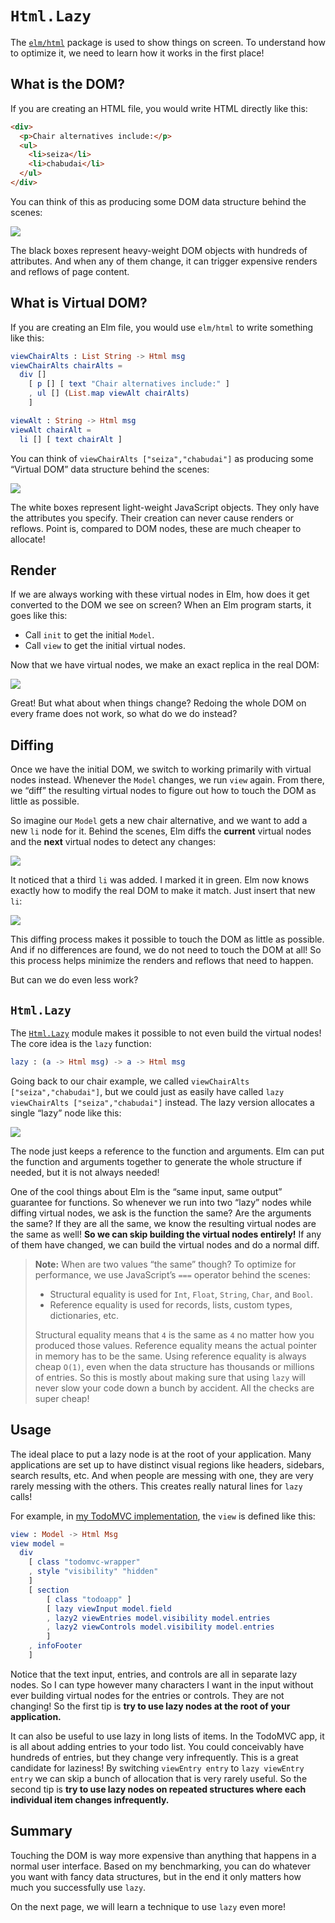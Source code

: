 # `Html.Lazy`

The [`elm/html`](https://package.elm-lang.org/packages/elm/html/latest/) package is used to show things on screen. To understand how to optimize it, we need to learn how it works in the first place!

## What is the DOM?

If you are creating an HTML file, you would write HTML directly like this:

```html
<div>
  <p>Chair alternatives include:</p>
  <ul>
    <li>seiza</li>
    <li>chabudai</li>
  </ul>
</div>

```

You can think of this as producing some DOM data structure behind the scenes:

![](https://guide.elm-lang.org/optimization/diagrams/dom.svg)

The black boxes represent heavy-weight DOM objects with hundreds of attributes. And when any of them change, it can trigger expensive renders and reflows of page content.

## What is Virtual DOM?

If you are creating an Elm file, you would use `elm/html` to write something like this:

```elm
viewChairAlts : List String -> Html msg
viewChairAlts chairAlts =
  div []
    [ p [] [ text "Chair alternatives include:" ]
    , ul [] (List.map viewAlt chairAlts)
    ]

viewAlt : String -> Html msg
viewAlt chairAlt =
  li [] [ text chairAlt ]

```

You can think of `viewChairAlts ["seiza","chabudai"]` as producing some “Virtual DOM” data structure behind the scenes:

![](https://guide.elm-lang.org/optimization/diagrams/vdom.svg)

The white boxes represent light-weight JavaScript objects. They only have the attributes you specify. Their creation can never cause renders or reflows. Point is, compared to DOM nodes, these are much cheaper to allocate!

## Render

If we are always working with these virtual nodes in Elm, how does it get converted to the DOM we see on screen? When an Elm program starts, it goes like this:

*   Call `init` to get the initial `Model`.
*   Call `view` to get the initial virtual nodes.

Now that we have virtual nodes, we make an exact replica in the real DOM:

![](https://guide.elm-lang.org/optimization/diagrams/render.svg)

Great! But what about when things change? Redoing the whole DOM on every frame does not work, so what do we do instead?

## Diffing

Once we have the initial DOM, we switch to working primarily with virtual nodes instead. Whenever the `Model` changes, we run `view` again. From there, we “diff” the resulting virtual nodes to figure out how to touch the DOM as little as possible.

So imagine our `Model` gets a new chair alternative, and we want to add a new `li` node for it. Behind the scenes, Elm diffs the **current** virtual nodes and the **next** virtual nodes to detect any changes:

![](https://guide.elm-lang.org/optimization/diagrams/diff.svg)

It noticed that a third `li` was added. I marked it in green. Elm now knows exactly how to modify the real DOM to make it match. Just insert that new `li`:

![](https://guide.elm-lang.org/optimization/diagrams/patch.svg)

This diffing process makes it possible to touch the DOM as little as possible. And if no differences are found, we do not need to touch the DOM at all! So this process helps minimize the renders and reflows that need to happen.

But can we do even less work?

## `Html.Lazy`

The [`Html.Lazy`](https://package.elm-lang.org/packages/elm/html/latest/Html-Lazy/) module makes it possible to not even build the virtual nodes! The core idea is the `lazy` function:

```elm
lazy : (a -> Html msg) -> a -> Html msg

```

Going back to our chair example, we called `viewChairAlts ["seiza","chabudai"]`, but we could just as easily have called `lazy viewChairAlts ["seiza","chabudai"]` instead. The lazy version allocates a single “lazy” node like this:

![](https://guide.elm-lang.org/optimization/diagrams/lazy.svg)

The node just keeps a reference to the function and arguments. Elm can put the function and arguments together to generate the whole structure if needed, but it is not always needed!

One of the cool things about Elm is the “same input, same output” guarantee for functions. So whenever we run into two “lazy” nodes while diffing virtual nodes, we ask is the function the same? Are the arguments the same? If they are all the same, we know the resulting virtual nodes are the same as well! **So we can skip building the virtual nodes entirely!** If any of them have changed, we can build the virtual nodes and do a normal diff.

> **Note:** When are two values “the same” though? To optimize for performance, we use JavaScript’s `===` operator behind the scenes:
>
> *   Structural equality is used for `Int`, `Float`, `String`, `Char`, and `Bool`.
> *   Reference equality is used for records, lists, custom types, dictionaries, etc.
>
> Structural equality means that `4` is the same as `4` no matter how you produced those values. Reference equality means the actual pointer in memory has to be the same. Using reference equality is always cheap `O(1)`, even when the data structure has thousands or millions of entries. So this is mostly about making sure that using `lazy` will never slow your code down a bunch by accident. All the checks are super cheap!

## Usage

The ideal place to put a lazy node is at the root of your application. Many applications are set up to have distinct visual regions like headers, sidebars, search results, etc. And when people are messing with one, they are very rarely messing with the others. This creates really natural lines for `lazy` calls!

For example, in [my TodoMVC implementation](https://github.com/evancz/elm-todomvc/), the `view` is defined like this:

```elm
view : Model -> Html Msg
view model =
  div
    [ class "todomvc-wrapper"
    , style "visibility" "hidden"
    ]
    [ section
        [ class "todoapp" ]
        [ lazy viewInput model.field
        , lazy2 viewEntries model.visibility model.entries
        , lazy2 viewControls model.visibility model.entries
        ]
    , infoFooter
    ]

```

Notice that the text input, entries, and controls are all in separate lazy nodes. So I can type however many characters I want in the input without ever building virtual nodes for the entries or controls. They are not changing! So the first tip is **try to use lazy nodes at the root of your application.**

It can also be useful to use lazy in long lists of items. In the TodoMVC app, it is all about adding entries to your todo list. You could conceivably have hundreds of entries, but they change very infrequently. This is a great candidate for laziness! By switching `viewEntry entry` to `lazy viewEntry entry` we can skip a bunch of allocation that is very rarely useful. So the second tip is **try to use lazy nodes on repeated structures where each individual item changes infrequently.**

## Summary

Touching the DOM is way more expensive than anything that happens in a normal user interface. Based on my benchmarking, you can do whatever you want with fancy data structures, but in the end it only matters how much you successfully use `lazy`.

On the next page, we will learn a technique to use `lazy` even more!